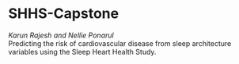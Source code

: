 # SHHS-Capstone 
*Karun Rajesh and Nellie Ponarul*  
Predicting the risk of cardiovascular disease from sleep architecture variables using the Sleep Heart Health Study. 

